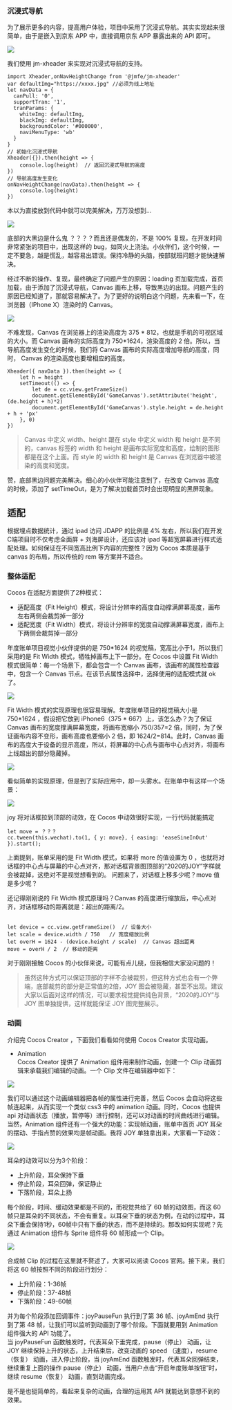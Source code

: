 ### 沉浸式导航
为了展示更多的内容，提高用户体验，项目中采用了沉浸式导航。其实实现起来很简单，由于是嵌入到京东 APP 中，直接调用京东 APP 暴露出来的 API 即可。

![](https://img10.360buyimg.com/imagetools/s300x300_jfs/t1/154703/37/17144/1248533/6018efa2E89eaa36d/aa2cc1150d6bc835.jpg)

我们使用 jm-xheader 来实现对沉浸式导航的支持。

```
import Xheader,onNavHeightChange from '@jmfe/jm-xheader'
var defaultImg="https://xxxx.jpg" //必须为线上地址
let navData = {
  canPull: '0',  
  supportTran: '1',
  tranParams: {
    whiteImg: defaultImg,
    blackImg: defaultImg,
    backgroundColor: '#000000',
    naviMenuType: 'wb'
  }
}
// 初始化沉浸式导航
Xheader({}).then(height => {
    console.log(height)  // 返回沉浸式导航的高度
})
// 导航高度发生变化
onNavHeightChange(navData).then(height => {
    console.log(height)
})

```

本以为直接放到代码中就可以完美解决，万万没想到...

![](https://img10.360buyimg.com/imagetools/s300x300_jfs/t1/150437/34/18207/175112/601a02c1Ee8337173/dbf3e2cf9874db3b.jpg)

底部的大黑边是什么鬼 ？？？？而且还是偶发的，不是 100% 复现，在开发时间非常紧张的项目中，出现这样的 bug，如同火上浇油。小伙伴们，这个时候，一定不要急，越是慌乱，越容易出错误。保持冷静的头脑，按部就班问题才能快速解决。

经过不断的操作、复现，最终确定了问题产生的原因：loading 页加载完成，首页加载，由于添加了沉浸式导航，Canvas 画布上移，导致黑边的出现。问题产生的原因已经知道了，那就容易解决了。为了更好的说明白这个问题，先来看一下，在浏览器（IPhone X）渲染时的 Canvas。

![](https://img13.360buyimg.com/imagetools/jfs/t1/157697/37/6054/33364/601a15cfEf78eb5f1/5f46ec36ec51d63c.jpg)

不难发现，Canvas 在浏览器上的渲染高度为 375 * 812，也就是手机的可视区域的大小。而 Canvas 画布的实际高度为 750*1624，渲染高度的 2 倍。所以，当导航高度发生变化的时候，我们将 Canvas 画布的实际高度增加导航的高度，同时， Canvas 的渲染高度也要增相应的高度。

```
Xheader({ navData }).then(height => {
    let h = height
    setTimeout(() => {
        let de = cc.view.getFrameSize()
        document.getElementById('GameCanvas').setAttribute('height', (de.height + h)*2)
        document.getElementById('GameCanvas').style.height = de.height + h + 'px'
    }, 0)
})
```

> Canvas 中定义 width、height 跟在 style 中定义 width 和 height 是不同的，canvas 标签的 width 和 height 是画布实际宽度和高度，绘制的图形都是在这个上面。而 style 的 width 和 height 是 Canvas 在浏览器中被渲染的高度和宽度。

赞，底部黑边问题完美解决。细心的小伙伴可能注意到了，在改变 Canvas 高度的时候，添加了 setTimeOut，是为了解决加载首页时会出现明显的黑屏现象。

## 适配

根据埋点数据统计，通过 ipad 访问 JDAPP 的比例是 4% 左右，所以我们在开发 C端项目时不仅考虑全面屏 + 刘海屏设计，还应该对 ipad 等超宽屏幕进行样式适配处理。如何保证在不同宽高比例下内容的完整性？因为 Cocos 本质是基于 canvas 的布局，所以传统的 rem 等方案并不适合。

### 整体适配

Cocos 在适配方面提供了2种模式：
  * 适配高度（Fit Height）模式，将设计分辨率的高度自动撑满屏幕高度，画布左右两侧会裁剪掉一部分
  * 适配宽度（Fit Width）模式，将设计分辨率的宽度自动撑满屏幕宽度，画布上下两侧会裁剪掉一部分  

年度账单项目视觉小伙伴提供的是 750*1624 的视觉稿，宽高比小于1，所以我们采用的是 Fit Width 模式，牺牲掉画布上下一部分。在 Cocos 中设置 Fit Width 模式很简单：每一个场景下，都会包含一个 Canvas 画布，该画布的属性检查器中，包含一个 Canvas 节点。在该节点属性选择中，选择使用的适配模式就 ok 了。

![](https://img13.360buyimg.com/imagetools/s500x400_jfs/t1/170934/40/5438/110387/601a4364Efa9501de/06ba8aa00f7f10a8.png)

Fit Width 模式的实现原理也很容易理解。年度账单项目的视觉稿大小是 750*1624 ，假设把它放到 iPhone6（375 * 667）上，该怎么办？为了保证 Canvas 画布的宽度撑满屏幕宽度，将画布宽缩小 750/357=2 倍，同时，为了保证画布内容不变形，画布高度也要缩小 2 倍，即 1624/2=814。此时，Canvas 画布的高度大于设备的显示高度，所以，将屏幕的中心点与画布中心点对齐，将画布上线超出的部分隐藏掉。

![](https://img13.360buyimg.com/imagetools/jfs/t1/152870/3/8256/54566/5fc865c0E8870f3e3/6ea1753c67a47239.png)

看似简单的实现原理，但是到了实际应用中，却一头雾水。在账单中有这样一个场景：

![](https://img13.360buyimg.com/imagetools/jfs/t1/170678/24/5415/3006123/601a54bbE2fa38ac5/518482b090ca2282.gif)

joy 将对话框拉到顶部的动效，在 Cocos 中动效很好实现，一行代码就能搞定

```
let move = ？？？
cc.tween(this.wechat).to(1, { y: move}, { easing: 'easeSineInOut' }).start();

```
上面提到，账单采用的是 Fit Width 模式，如果将 more 的值设置为 0 ，也就将对话框的中心点与屏幕的中心点对齐，那对话框背景图顶部的“2020的JOY”字样就会被裁掉，这绝对不是视觉想看到的。 问题来了，对话框上移多少呢？move 值是多少呢？

还记得刚刚说的 Fit Width 模式原理吗？Canvas 的高度进行缩放后，中心点对齐，对话框移动的距离就是：超出的距离/2。

```

let device = cc.view.getFrameSize()  // 设备大小
let scale = device.width / 750   // 宽度缩放比例
let overH = 1624 - (device.height / scale)  // Canvas 超出距离
move = overH / 2  // 移动的距离

```
对于刚刚接触 Cocos 的小伙伴来说，可能有点儿绕，但我相信大家没问题的！

> 虽然这种方式可以保证顶部的字样不会被裁剪，但这种方式也会有一个弊端，底部裁剪的部分是正常值的2倍，JOY 图会被隐藏，甚至不出现。建议大家以后面对这样的情况，可以要求视觉提供纯色背景，“2020的JOY”与 JOY 图单独提供，这样就能保证 JOY 图完整展示。


### 动画

介绍完 Cocos Creator ，下面我们看看如何使用 Cocos Creator 实现动画。

* Animation   
Cocos Creator 提供了 Animation 组件用来制作动画，创建一个 Clip 动画剪辑来承载我们编辑的动画。一个 Clip 文件在编辑器中如下：  

![](https://img12.360buyimg.com/imagetools/jfs/t1/146905/17/16729/126166/5fc74975Ee613c477/e0221346f74717c7.jpg)

我们可以通过这个动画编辑器把各帧的属性进行完善，然后 Cocos 会自动将这些帧连起来，从而实现一个类似 css3 中的 animation 动画。同时，Cocos 也提供 api 对动画状态（播放，暂停等）进行控制，还可以对动画的时间曲线进行编辑。当然，Animation 组件还有一个强大的功能：实现帧动画，账单中首页 JOY 耳朵的摆动、手指点赞的效果均是帧动画。我将 JOY 单独拿出来，大家看一下动效：

![](https://storage.360buyimg.com/imgtools/1b2cdaeb9c-d4df9030-65fb-11eb-8aa7-f54cdedb8005.gif)

耳朵的动效可以分为3个阶段：
* 上升阶段，耳朵保持下垂
* 停止阶段，耳朵回弹，保证静止
* 下落阶段，耳朵上扬

每个阶段，时间、缓动效果都是不同的，而视觉共给了 60 帧的动效图，而这 60 帧只是耳朵的不同状态，不会有重复。以耳朵下垂的状态为例，在动的过程中，耳朵下垂会保持1秒，60帧中只有下垂的状态，而不是持续的。那改如何实现呢？先通过 Animation 组件与 Sprite 组件将 60 帧形成一个 Clip。

![](https://img13.360buyimg.com/imagetools/jfs/t1/159327/10/5971/226912/601a65d0E5fe5c28b/a9f3e4f8c754a44c.png)

合成帧 Clip 的过程在这里就不赘述了，大家可以阅读 Cocos 官网。接下来，我们将这 60 帧按照不同的阶段进行划分：  
* 上升阶段：1-36帧
* 停止阶段：37-48帧
* 下落阶段：49-60帧

并为每个阶段添加回调事件：joyPauseFun 执行到了第 36 帧、joyAmEnd 执行到了第 48 帧，让我们可以监听到动画到了哪个阶段。下面就要用到 Animation 组件强大的 API 功能了。  
当 joyPauseFun 函数触发时，代表耳朵下垂完成，pause（停止） 动画，让 JOY 继续保持上升的状态，上升结束后，改变动画的 speed （速度），resume（恢复） 动画，进入停止阶段，当 joyAmEnd 函数触发时，代表耳朵回弹结束，继续重复上面的操作 pause（停止） 动画，当用户点击“开启年度账单按钮”时，继续 resume（恢复） 动画，直到动画完成。

是不是也挺简单的，看起来复杂的动画，合理的运用其 API 就能达到意想不到的效果。
